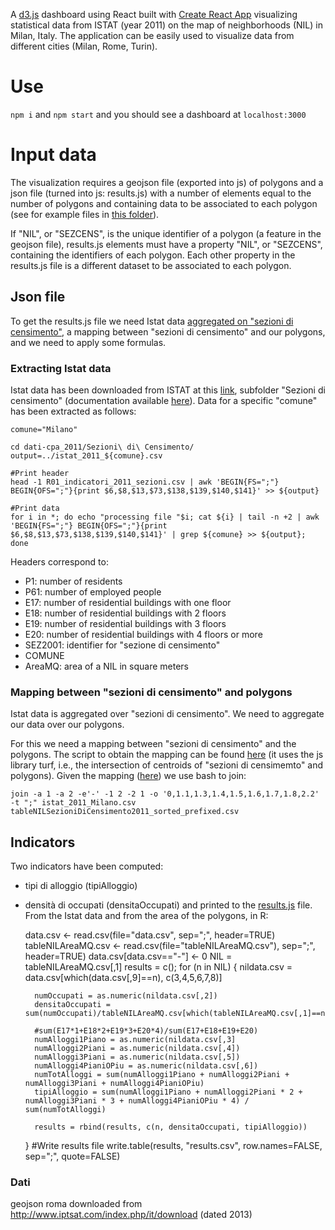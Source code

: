 A [d3.js](https://d3js.org) dashboard using React built with [Create React App](https://github.com/facebookincubator/create-react-app) visualizing statistical data from ISTAT (year 2011) on the map of neighborhoods (NIL) in Milan, Italy. The application can be easily used to visualize data from different cities (Milan, Rome, Turin).

# Use
`npm i` and `npm start` and you should see a dashboard at `localhost:3000`

# Input data
The visualization requires a geojson file (exported into js) of polygons and a json file (turned into js: results.js) with a number of elements equal to the number of polygons and containing data to be associated to each polygon (see for example files in [this folder](src/data/Milano)).

If "NIL", or "SEZCENS", is the unique identifier of a polygon (a feature in the geojson file), results.js elements must have a property "NIL", or "SEZCENS", containing the identifiers of each polygon. Each other property in the results.js file is a different dataset to be associated to each polygon.

## Json file
To get the results.js file we need Istat data [aggregated on "sezioni di censimento"](src/data/Milano/preprocessing/istat_2011_Milano.csv), a mapping between "sezioni di censimento" and our polygons, and we need to apply some formulas.  
### Extracting Istat data
Istat data has been downloaded from ISTAT at this [link](http://www.istat.it/storage/cartografia/variabili-censuarie/dati-cpa_2011.zip), subfolder "Sezioni di censimento" (documentation available [here](https://www.istat.it/it/files/2013/11/Descrizione-dati-Pubblicazione-2016.03.09.pdf)). Data for a specific "comune" has been extracted as follows:

    comune="Milano"

    cd dati-cpa_2011/Sezioni\ di\ Censimento/
    output=../istat_2011_${comune}.csv

    #Print header
    head -1 R01_indicatori_2011_sezioni.csv | awk 'BEGIN{FS=";"} BEGIN{OFS=";"}{print $6,$8,$13,$73,$138,$139,$140,$141}' >> ${output}

    #Print data
    for i in *; do echo "processing file "$i; cat ${i} | tail -n +2 | awk 'BEGIN{FS=";"} BEGIN{OFS=";"}{print $6,$8,$13,$73,$138,$139,$140,$141}' | grep ${comune} >> ${output}; done

Headers correspond to:
* P1: number of residents
* P61: number of employed people
* E17: number of residential buildings with one floor
* E18: number of residential buildings with 2 floors
* E19: number of residential buildings with 3 floors
* E20: number of residential buildings with 4 floors or more
* SEZ2001: identifier for "sezione di censimento"
* COMUNE
* AreaMQ: area of a NIL in square meters

### Mapping between "sezioni di censimento" and polygons
Istat data is aggregated over "sezioni di censimento". We need to aggregate our data over our polygons. 

For this we need a mapping between "sezioni di censimento" and the polygons. The script to obtain the mapping can be found [here](src/data/Milano/preprocessing/getTableNILSezioniDiCensimento2011.html) (it uses the js library turf, i.e., the intersection of centroids of "sezioni di censimemto" and polygons). Given the mapping ([here](src/data/Milano/preprocessing/tableNILSezioniDiCensimento2011_sorted_prefixed.csv)) we use bash to join:

    join -a 1 -a 2 -e'-' -1 2 -2 1 -o '0,1.1,1.3,1.4,1.5,1.6,1.7,1.8,2.2' -t ";" istat_2011_Milano.csv tableNILSezioniDiCensimento2011_sorted_prefixed.csv

## Indicators
Two indicators have been computed:
* tipi di alloggio (tipiAlloggio)
* densità di occupati (densitaOccupati)
and printed to the [results.js](src/data/Milano/results.js) file.
From the Istat data and from the area of the polygons, in R:

    data.csv <- read.csv(file="data.csv", sep=";", header=TRUE)
    tableNILAreaMQ.csv <- read.csv(file="tableNILAreaMQ.csv"), sep=";", header=TRUE)
    data.csv[data.csv=="-"] <- 0
    NIL = tableNILAreaMQ.csv[,1]
    results = c();
    for (n in NIL) {
        nildata.csv = data.csv[which(data.csv[,9]==n), c(3,4,5,6,7,8)]
        	
        numOccupati = as.numeric(nildata.csv[,2])
        densitaOccupati = sum(numOccupati)/tableNILAreaMQ.csv[which(tableNILAreaMQ.csv[,1]==n),2]

        #sum(E17*1+E18*2+E19*3+E20*4)/sum(E17+E18+E19+E20)
        numAlloggi1Piano = as.numeric(nildata.csv[,3]
        numAlloggi2Piani = as.numeric(nildata.csv[,4])
        numAlloggi3Piani = as.numeric(nildata.csv[,5])
        numAlloggi4PianiOPiu = as.numeric(nildata.csv[,6])
        numTotAlloggi = sum(numAlloggi1Piano + numAlloggi2Piani + numAlloggi3Piani + numAlloggi4PianiOPiu)
        tipiAlloggio = sum(numAlloggi1Piano + numAlloggi2Piani * 2 + numAlloggi3Piani * 3 + numAlloggi4PianiOPiu * 4) / sum(numTotAlloggi)
        
        results = rbind(results, c(n, densitaOccupati, tipiAlloggio))
    }
    #Write results file
    write.table(results, "results.csv", row.names=FALSE, sep=";", quote=FALSE)
    
### Dati
geojson roma downloaded from http://www.iptsat.com/index.php/it/download (dated 2013)



